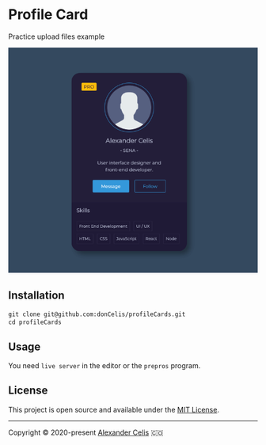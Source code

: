 # Profile Card

Practice upload files example

![Profile Card](design/preview.png "desktop-preview")

## Installation

```
git clone git@github.com:donCelis/profileCards.git
cd profileCards
```

## Usage

You need `live server` in the editor or the `prepros` program.

## License

This project is open source and available under the [MIT License](LICENSE).
___
 
Copyright © 2020-present [Alexander Celis](https://github.com/donCelis) 🇨🇴